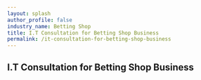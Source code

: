 ```yaml
---
layout: splash 
author_profile: false 
industry_name: Betting Shop
title: I.T Consultation for Betting Shop Business
permalink: /it-consultation-for-betting-shop-business
---
```


## I.T Consultation for Betting Shop Business